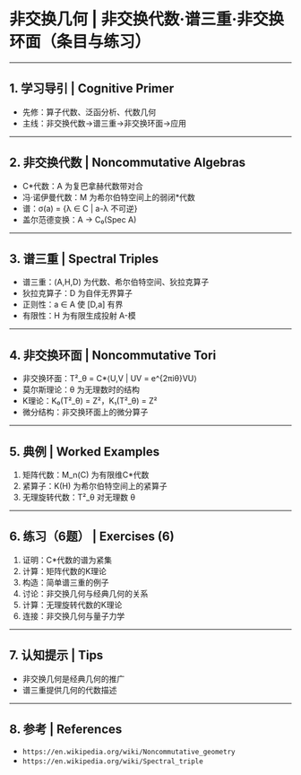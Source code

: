 # 非交换几何 | 非交换代数·谱三重·非交换环面（条目与练习）

---

## 1. 学习导引 | Cognitive Primer

- 先修：算子代数、泛函分析、代数几何
- 主线：非交换代数→谱三重→非交换环面→应用

---

## 2. 非交换代数 | Noncommutative Algebras

- C*代数：A 为复巴拿赫代数带对合
- 冯·诺伊曼代数：M 为希尔伯特空间上的弱闭*代数
- 谱：σ(a) = {λ ∈ C | a-λ 不可逆}
- 盖尔范德变换：A → C₀(Spec A)

---

## 3. 谱三重 | Spectral Triples

- 谱三重：(A,H,D) 为代数、希尔伯特空间、狄拉克算子
- 狄拉克算子：D 为自伴无界算子
- 正则性：a ∈ A 使 [D,a] 有界
- 有限性：H 为有限生成投射 A-模

---

## 4. 非交换环面 | Noncommutative Tori

- 非交换环面：T²_θ = C*⟨U,V | UV = e^{2πiθ}VU⟩
- 莫尔斯理论：θ 为无理数时的结构
- K理论：K₀(T²_θ) = Z²，K₁(T²_θ) = Z²
- 微分结构：非交换环面上的微分算子

---

## 5. 典例 | Worked Examples

1) 矩阵代数：M_n(C) 为有限维C*代数
2) 紧算子：K(H) 为希尔伯特空间上的紧算子
3) 无理旋转代数：T²_θ 对无理数 θ

---

## 6. 练习（6题） | Exercises (6)

1) 证明：C*代数的谱为紧集
2) 计算：矩阵代数的K理论
3) 构造：简单谱三重的例子
4) 讨论：非交换几何与经典几何的关系
5) 计算：无理旋转代数的K理论
6) 连接：非交换几何与量子力学

---

## 7. 认知提示 | Tips

- 非交换几何是经典几何的推广
- 谱三重提供几何的代数描述

---

## 8. 参考 | References

- `https://en.wikipedia.org/wiki/Noncommutative_geometry`
- `https://en.wikipedia.org/wiki/Spectral_triple`
